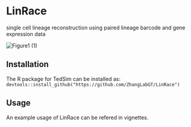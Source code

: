 # LinRace
single cell lineage reconstruction using paired lineage barcode and gene expression data

![Figure1 (1)](https://user-images.githubusercontent.com/39555451/216690081-b1e437a3-ca60-4df4-9e43-ea6de0df3614.jpg)

## Installation
The R package for TedSim can be installed as:
`devtools::install_github("https://github.com/ZhangLabGT/LinRace")`

## Usage
An example usage of LinRace can be refered in vignettes.
